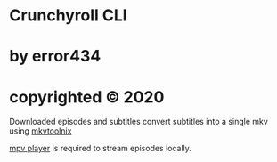 # Crunchyroll CLI

# by error434
# copyrighted © 2020


Downloaded episodes and subtitles
convert subtitles into a single mkv using [mkvtoolnix](https://mkvtoolnix.download/)

[mpv player](https://mpv.io/) is required to stream episodes locally.
